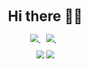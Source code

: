 <h1 align='center'>Hi there 👋🏾</h1>


<p align='center'>
<a href="https://twitter.com/lovinjerry004" target="_blank">
  <img src="https://img.shields.io/badge/twitter-%231DA1F2.svg?&style=for-the-badge&logo=twitter&logoColor=white" />
</a>&nbsp;&nbsp;
<a href="https://www.linkedin.com/in/jeremiah-ajayi-83946415a" target="_blank">
  <img src="https://img.shields.io/badge/linkedin-%230077B5.svg?&style=for-the-badge&logo=linkedin&logoColor=white" />
</a>&nbsp;&nbsp;
  
  <p align = "center">
  <img src = "https://github-readme-stats.vercel.app/api?username=lord-jerry&show_icons=true&theme=tokyonight&line_height=27">
  <img src = "https://github-readme-stats.vercel.app/api/top-langs/?username=lord-jerry&hide=css,java,html&theme=tokyonight">
</p>
</p>
 
